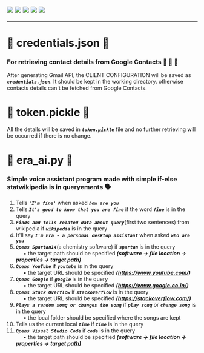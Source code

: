 ![](https://img.shields.io/badge/git-fff7f8?colorA=faf0f0&colorB=db4823&style=for-the-badge&logo=git)
![](https://img.shields.io/badge/github-fff7f8?colorA=080808&colorB=8a8a8a&style=for-the-badge&logo=github)
![](https://img.shields.io/badge/for-you-099450?colorA=b0c92e&colorB=487d3e&style=for-the-badge)
![](https://img.shields.io/badge/python-used-bee5ed?colorA=37b6bd&colorB=3c9bb5&style=for-the-badge&logo=python)
![](https://img.shields.io/badge/visual_studio_code-1.48.0-181717?colorA=ae36d6&style=for-the-badge&logo=visual-studio-code)
---
---
# :small_orange_diamond: credentials.json :notebook_with_decorative_cover:
### For retrieving contact details from Google Contacts :busts_in_silhouette: :e-mail: :calling:
After generating Gmail API, the CLIENT CONFIGURATION will be saved as ***```credentials.json```***. It should be kept in the working directory. otherwise contacts details can't be fetched from Google Contacts.
# :small_orange_diamond: token.pickle :notebook:
All the details will be saved in ***```token.pickle```*** file and no further retrieving will be occurred if there is no change.
# :small_orange_diamond: era_ai.py :bust_in_silhouette:
### Simple voice assistant program made with simple if-else statwikipedia is in queryements :speaking_head:
1. Tells ***```'I'm fine'```*** when asked ***```how are you```***<br>
2. Tells ***```It's good to know that you are fine```*** if the word ***```fine```*** is in the query<br>
3. ***```Finds and tells related data about query```***(first two sentences) from wikipedia if ***```wikipedia```*** is in the query<br>
4. It'll say ***```I'm Era - a personal desktop assistant```*** when asked ***```who are you```***<br>
5. ***```Opens Spartan14```***(a chemistry software) if ***```spartan```*** is in the query
<br>&nbsp;&nbsp;&nbsp;&nbsp; :black_small_square: the target path should be specified ***(software -> file location -> properties -> target path)***<br>
6. ***```Opens YouTube```*** if ***```youtube```*** is in the query
<br>&nbsp;&nbsp;&nbsp;&nbsp; :black_small_square: the target URL should be specified ***(https://www.youtube.com/)***<br>
7. ***```Opens Google```*** if ***```google```*** is in the query
<br>&nbsp;&nbsp;&nbsp;&nbsp; :black_small_square: the target URL should be specified ***(https://www.google.co.in/)***<br>
8. ***```Opens Stack Overflow```*** if ***```stackoverflow```*** is in the query
<br>&nbsp;&nbsp;&nbsp;&nbsp; :black_small_square: the target URL should be specified ***(https://stackoverflow.com/)***<br>
9. ***```Plays a random somg or changes the song```*** if ***```play song```*** or ***```change song```*** is in the query
<br>&nbsp;&nbsp;&nbsp;&nbsp; :black_small_square: the local folder should be specified where the songs are kept<br>
10. Tells us the current local ***```time```*** if ***```time```*** is in the query<br>
11. ***```Opens Visual Studio Code```*** if ***```code```*** is in the query
<br>&nbsp;&nbsp;&nbsp;&nbsp; :black_small_square: the target path should be specified ***(software -> file location -> properties -> target path)***<br>
